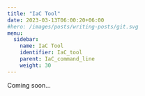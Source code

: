 ```yaml
---
title: "IaC Tool"
date: 2023-03-13T06:00:20+06:00
#hero: /images/posts/writing-posts/git.svg
menu:
  sidebar:
    name: IaC Tool
    identifier: IaC_tool
    parent: IaC_command_line
    weight: 30
---
```


Coming soon...